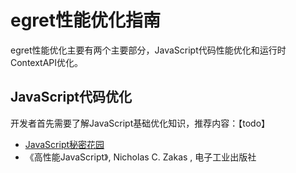 egret性能优化指南
==================================

egret性能优化主要有两个主要部分，JavaScript代码性能优化和运行时ContextAPI优化。

JavaScript代码优化
------------------------
开发者首先需要了解JavaScript基础优化知识，推荐内容：【todo】
* [JavaScript秘密花园][1]
* 《高性能JavaScript》, Nicholas C. Zakas ,  电子工业出版社





[1]: http://sanshi.me/articles/JavaScript-Garden-CN/html/index.html        "JavaScript秘密花园"
